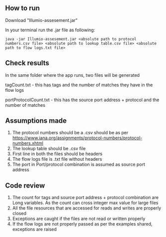 ## How to run

Download "Illumio-assesement.jar"

In your terminal run the .jar file as following:

```java -jar Illumio-assesement.jar <absolute path to protocol numbers.csv file> <absolute path to lookup table.csv file> <absolute path to flow logs.txt file>```

## Check results
In the same folder where the app runs, two files will be generated

tagCount.txt - this has tags and the number of matches they have in the flow logs

portProtocolCount.txt - this has the source port address + protocol and the number of matches

## Assumptions made
1. The protocol numbers should be a .csv should be as per https://www.iana.org/assignments/protocol-numbers/protocol-numbers.xhtml 
2. The lookup table should be .csv file
3. First line in both the files should be headers
4. The flow logs file is .txt file without headers
5. The port in Port/protocol combination is assumed as source port address

## Code review
1. The count for tags and source port address + protocol combination are Long variables. As the count can cross integer max value for large files
2. All the file resources that are accessed for reads and writes are properly closed
3. Exceptions are caught if the files are not read or written properly
4. If the flow logs are not properly passed as per the examples shared, exceptions are raised
